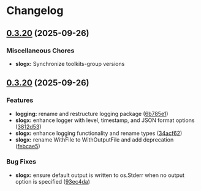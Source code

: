 # Changelog

## [0.3.20](https://github.com/origadmin/toolkits/compare/slogx/v0.3.20...slogx/v0.3.20) (2025-09-26)


### Miscellaneous Chores

* **slogx:** Synchronize toolkits-group versions

## [0.3.20](https://github.com/origadmin/toolkits/compare/slogx/v0.3.19...slogx/v0.3.20) (2025-09-26)


### Features

* **logging:** rename and restructure logging package ([6b785e1](https://github.com/origadmin/toolkits/commit/6b785e1bc98fe020d7838ad22a9135db47920124))
* **slogx:** enhance logger with level, timestamp, and JSON format options ([3812d53](https://github.com/origadmin/toolkits/commit/3812d53f88bc6db61742830d56ff208ce3a8708c))
* **slogx:** enhance logging functionality and rename types ([34acf62](https://github.com/origadmin/toolkits/commit/34acf62ad8dc554002754e0f3cfbe9bd66545eff))
* **slogx:** rename WithFile to WithOutputFile and add deprecation ([febcae5](https://github.com/origadmin/toolkits/commit/febcae507a4a1e4e73a89b1d40c1b1125d1acdac))


### Bug Fixes

* **slogx:** ensure default output is written to os.Stderr when no output option is specified ([93ec4da](https://github.com/origadmin/toolkits/commit/93ec4da61a5b9550baf8d05d915556c7a7d9b23d))
